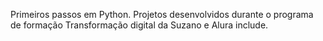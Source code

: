 Primeiros passos em Python. 
Projetos desenvolvidos durante o programa de formação Transformação digital da Suzano e Alura include.
